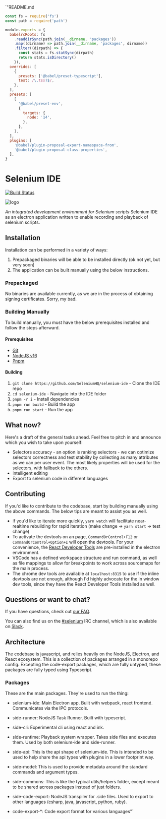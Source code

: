 `"README.md
```.$_-0/build_README_md.js
const fs = require('fs')
const path = require('path')

module.exports = {
  babelrcRoots: fs
    .readdirSync(path.join(__dirname, 'packages'))
    .map((dirname) => path.join(__dirname, 'packages', dirname))
    .filter((dirpath) => {
      const stats = fs.statSync(dirpath)
      return stats.isDirectory()
    }),
  overrides: [
    {
      presets: ['@babel/preset-typescript'],
      test: /\.tsx?$/,
    },
  ],
  presets: [
    [
      '@babel/preset-env',
      {
        targets: {
          node: '14',
        },
      },
    ],
  ],
  plugins: [
    '@babel/plugin-proposal-export-namespace-from',
    '@babel/plugin-proposal-class-properties',
  ],
}
```
# Selenium IDE 
[![Build Status](https://api.travis-ci.com/SeleniumHQ/selenium-ide.svg?branch=trunk)](https://travis-ci.com/SeleniumHQ/selenium-ide)

![logo](https://www.seleniumhq.org/selenium-ide/img/selenium-ide128.png)

_An integrated development environment for Selenium scripts_
Selenium IDE as an electron application written to enable recording and playback of selenium scripts.

## Installation

Installation can be performed in a variety of ways:

1. Prepackaged binaries will be able to be installed directly (ok not yet, but very soon)
2. The application can be built manually using the below instructions.

### Prepackaged

No binaries are available currently, as we are in the process of obtaining signing certificates.
Sorry, my bad.

### Building Manually

To build manually, you must have the below prerequisites installed and follow the steps afterward.

#### Prerequisites

- [Git](https://git-scm.com/book/en/v2/Getting-Started-Installing-Git)
- [NodeJS v16](https://nodejs.org/en/download/)
- [Pnpm](https://pnpm.io/installation)

#### Building

1. `git clone https://github.com/SeleniumHQ/selenium-ide` - Clone the IDE repo
2. `cd selenium-ide` - Navigate into the IDE folder
3. `pnpm -r i` - Install dependencies
4. `pnpm run build` - Build the app
5. `pnpm run start` - Run the app

## What now?

Here's a draft of the general tasks ahead. Feel free to pitch in and announce which you wish to take upon yourself:

- Selectors accuracy - an option is ranking selectors - we can optimize selectors correctness and test stability by collecting as many attributes as we can per user event. The most likely properties will be used for the selectors, with fallback to the others.
- Intelligent editing
- Export to selenium code in different languages

## Contributing

If you'd like to contribute to the codebase, start by building manually using the above commands. The below tips are meant to assist you as well.

- If you'd like to iterate more quickly, `yarn watch` will facilitate near-realtime rebuilding for rapid iteration (make change -> `yarn start` -> test change)
- To activate the devtools on an page, `CommandOrControl+F12` or `CommandOrControl+Option+I` will open the devtools. For your convenience, the [React Developer Tools](https://chrome.google.com/webstore/detail/react-developer-tools/fmkadmapgofadopljbjfkapdkoienihi?hl=en) are pre-installed in the electron environment.
- VSCode has a defined workspace structure and run command, as well as file mappings to allow for breakpoints to work across sourcemaps for the main process.
- The chrome dev tools are available at `localhost:8315` to use if the inline devtools are not enough, although I'd highly advocate for the in window dev tools, since they have the React Developer Tools installed as well.

## Questions or want to chat?

If you have questions, check out [our FAQ](https://github.com/SeleniumHQ/selenium-ide/wiki/Frequently-Asked-Questions).

You can also find us on the [#selenium](irc://freenode.net/selenium) IRC
channel, which is also available on
[Slack](https://www.selenium.dev/support/#ChatRoom).

## Architecture

The codebase is javascript, and relies heavily on the NodeJS, Electron, and
React ecosystem. This is a collection of packages arranged in a monorepo
config. Excepting the code-export packages, which are fully untyped, these
packages are fully typed using Typescript.

### Packages

These are the main packages. They're used to run the thing:

- selenium-ide: Main Electron app. Built with webpack, react frontend. Communicates
via the IPC protocols.

- side-runner: NodeJS Task Runner. Built with typescript.

- side-cli: Experimental cli using react and ink.

- side-runtime: Playback system wrapper. Takes side files and executes
them. Used by both selenium-ide and side-runner.

- side-api: This is the api shape of selenium-ide. This is intended to be used
to help share the api types with plugins in a lower footprint way.

- side-model: This is used to provide metadata around the standard commands and
argument types.

- side-commons: This is like the typical utils/helpers folder, except meant to
be shared across packages instead of just folders.

- side-code-export: NodeJS transpiler for .side files. Used to export to other
languages (csharp, java, javascript, python, ruby).

- code-export-*: Code export format for various languages"`
